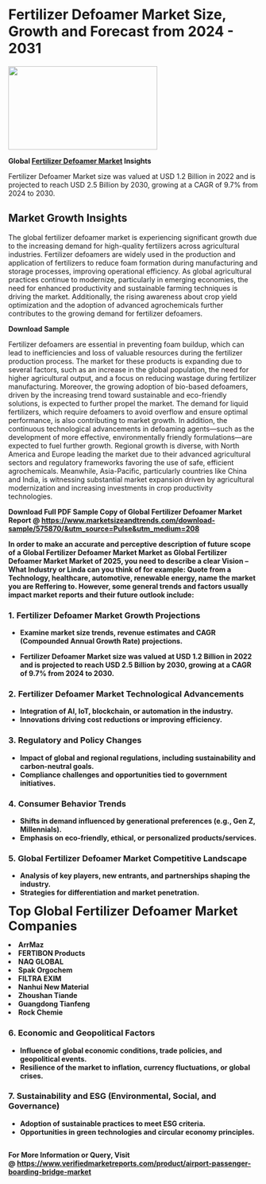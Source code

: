 <H1>Fertilizer Defoamer Market Size, Growth and Forecast from 2024 - 2031</H1><img class="aligncenter size-medium wp-image-584254" src="https://thirdeyenews.in/wp-content/uploads/2024/09/Global-Market-Research-300x168.jpeg" alt="" width="300" height="168" /><p><strong>Global&nbsp;<a href="https://www.marketsizeandtrends.com/download-sample/575870/&amp;utm_source=Pulse&amp;utm_medium=208">Fertilizer Defoamer Market</a> Insights</strong></p><p>Fertilizer Defoamer Market size was valued at USD 1.2 Billion in 2022 and is projected to reach USD 2.5 Billion by 2030, growing at a CAGR of 9.7% from 2024 to 2030.</p><p><h2>Market Growth Insights</h2> <p>The global fertilizer defoamer market is experiencing significant growth due to the increasing demand for high-quality fertilizers across agricultural industries. Fertilizer defoamers are widely used in the production and application of fertilizers to reduce foam formation during manufacturing and storage processes, improving operational efficiency. As global agricultural practices continue to modernize, particularly in emerging economies, the need for enhanced productivity and sustainable farming techniques is driving the market. Additionally, the rising awareness about crop yield optimization and the adoption of advanced agrochemicals further contributes to the growing demand for fertilizer defoamers.</p> <p><strong>Download Sample</strong></p> <p>Fertilizer defoamers are essential in preventing foam buildup, which can lead to inefficiencies and loss of valuable resources during the fertilizer production process. The market for these products is expanding due to several factors, such as an increase in the global population, the need for higher agricultural output, and a focus on reducing wastage during fertilizer manufacturing. Moreover, the growing adoption of bio-based defoamers, driven by the increasing trend toward sustainable and eco-friendly solutions, is expected to further propel the market. The demand for liquid fertilizers, which require defoamers to avoid overflow and ensure optimal performance, is also contributing to market growth. In addition, the continuous technological advancements in defoaming agents—such as the development of more effective, environmentally friendly formulations—are expected to fuel further growth. Regional growth is diverse, with North America and Europe leading the market due to their advanced agricultural sectors and regulatory frameworks favoring the use of safe, efficient agrochemicals. Meanwhile, Asia-Pacific, particularly countries like China and India, is witnessing substantial market expansion driven by agricultural modernization and increasing investments in crop productivity technologies.</p> <p><strong></p><p><span class=""><strong>Download Full PDF Sample Copy of Global Fertilizer Defoamer Market Report</strong> @ <a href="https://www.marketsizeandtrends.com/download-sample/575870/&amp;utm_source=Pulse&amp;utm_medium=208" target="_blank">https://www.marketsizeandtrends.com/download-sample/575870/&amp;utm_source=Pulse&amp;utm_medium=208</a></span></p><p>In order to make an accurate and perceptive description of future scope of a Global&nbsp;Fertilizer Defoamer Market Market as Global&nbsp;Fertilizer Defoamer Market Market of 2025, you need to describe a clear Vision &ndash; What Industry or Linda can you think of for example: Quote from a Technology, healthcare, automotive, renewable energy, name the market you are Reffering to. However, some general trends and factors usually impact market reports and their future outlook include:</p><h3>1.&nbsp;<strong>Fertilizer Defoamer Market Growth Projections</strong></h3><ul><li>Examine market size trends, revenue estimates and CAGR (Compounded Annual Growth Rate) projections.</li><li><p>Fertilizer Defoamer Market size was valued at USD 1.2 Billion in 2022 and is projected to reach USD 2.5 Billion by 2030, growing at a CAGR of 9.7% from 2024 to 2030.</p></li></ul><h3>2.&nbsp;<strong>Fertilizer Defoamer Market Technological Advancements</strong></h3><ul><li>Integration of AI, IoT, blockchain, or automation in the industry.</li><li>Innovations driving cost reductions or improving efficiency.</li></ul><h3>3.&nbsp;<strong>Regulatory and Policy Changes</strong></h3><ul><li>Impact of global and regional regulations, including sustainability and carbon-neutral goals.</li><li>Compliance challenges and opportunities tied to government initiatives.</li></ul><h3>4.&nbsp;<strong>Consumer Behavior Trends</strong></h3><ul><li>Shifts in demand influenced by generational preferences (e.g., Gen Z, Millennials).</li><li>Emphasis on eco-friendly, ethical, or personalized products/services.</li></ul><h3>5.&nbsp;<strong>Global Fertilizer Defoamer Market Competitive Landscape</strong></h3><ul><li>Analysis of key players, new entrants, and partnerships shaping the industry.</li><li>Strategies for differentiation and market penetration.</li></ul><p data-pm-slice="1 1 []"><span style="color: inherit; font-family: inherit; font-size: 25px;">Top Global Fertilizer Defoamer Market Companies</span></p><div class="" data-test-id=""><p><li>ArrMaz</li><li> FERTIBON Products</li><li> NAQ GLOBAL</li><li> Spak Orgochem</li><li> FILTRA EXIM</li><li> Nanhui New Material</li><li> Zhoushan Tiande</li><li> Guangdong Tianfeng</li><li> Rock Chemie</li></p></div><h3>6.&nbsp;<strong>Economic and Geopolitical Factors</strong></h3><ul><li>Influence of global economic conditions, trade policies, and geopolitical events.</li><li>Resilience of the market to inflation, currency fluctuations, or global crises.</li></ul><h3>7.&nbsp;<strong>Sustainability and ESG (Environmental, Social, and Governance)</strong></h3><ul><li>Adoption of sustainable practices to meet ESG criteria.</li><li>Opportunities in green technologies and circular economy principles.</li></ul><h2><strong style="font-size: 14px;">For More Information or Query, Visit @&nbsp;</strong><a style="background-color: #ffffff; font-size: 14px;" href="https://www.marketsizeandtrends.com/report/fertilizer-defoamer-market/" target="_blank">https://www.verifiedmarketreports.com/product/airport-passenger-boarding-bridge-market</a></h2>
